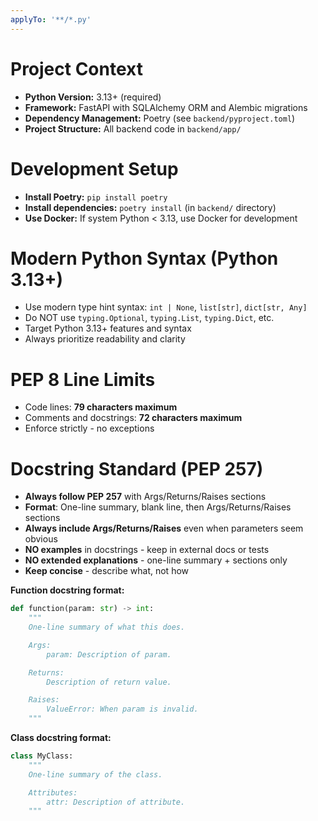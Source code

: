 ```yaml
---
applyTo: '**/*.py'
---
```

# Project Context
- **Python Version:** 3.13+ (required)
- **Framework:** FastAPI with SQLAlchemy ORM and Alembic migrations
- **Dependency Management:** Poetry (see `backend/pyproject.toml`)
- **Project Structure:** All backend code in `backend/app/`

# Development Setup
- **Install Poetry:** `pip install poetry`
- **Install dependencies:** `poetry install` (in `backend/` 
  directory)
- **Use Docker:** If system Python < 3.13, use Docker for 
  development

# Modern Python Syntax (Python 3.13+)
- Use modern type hint syntax: `int | None`, `list[str]`, 
  `dict[str, Any]`
- Do NOT use `typing.Optional`, `typing.List`, `typing.Dict`, etc.
- Target Python 3.13+ features and syntax
- Always prioritize readability and clarity

# PEP 8 Line Limits
- Code lines: **79 characters maximum**
- Comments and docstrings: **72 characters maximum**
- Enforce strictly - no exceptions

# Docstring Standard (PEP 257)
- **Always follow PEP 257** with Args/Returns/Raises sections
- **Format**: One-line summary, blank line, then 
  Args/Returns/Raises sections
- **Always include Args/Returns/Raises** even when parameters seem 
  obvious
- **NO examples** in docstrings - keep in external docs or tests
- **NO extended explanations** - one-line summary + sections only
- **Keep concise** - describe what, not how

**Function docstring format:**
```python
def function(param: str) -> int:
    """
    One-line summary of what this does.

    Args:
        param: Description of param.

    Returns:
        Description of return value.

    Raises:
        ValueError: When param is invalid.
    """
```

**Class docstring format:**
```python
class MyClass:
    """
    One-line summary of the class.

    Attributes:
        attr: Description of attribute.
    """
```